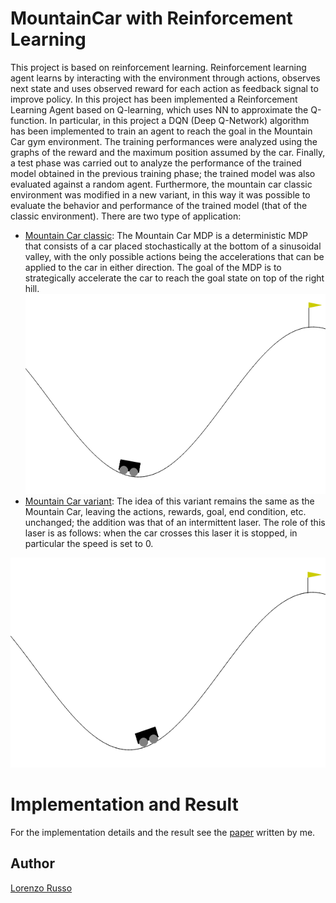 # MountainCar with Reinforcement Learning
This project is based on reinforcement learning. Reinforcement learning agent learns by interacting with the environment through actions, observes next state and uses observed reward for each action as feedback signal to improve policy. In this project has been implemented a Reinforcement Learning Agent based on Q-learning, which uses NN to approximate the Q-function.
In particular, in this project a DQN (Deep Q-Network) algorithm has been implemented to train an agent to reach the goal in the Mountain Car gym environment. The training performances were analyzed using the graphs of the reward and the maximum position assumed by the car. Finally, a test phase was carried out to analyze the performance of the trained model obtained in the previous training phase; the trained model was also evaluated against a random agent. Furthermore, the mountain car classic environment was modified in a new variant, in this way it was possible to evaluate the behavior and performance of the trained model (that of the classic environment).
There are two type of application:
* [Mountain Car classic](MountainCar.ipynb): The Mountain Car MDP is a deterministic MDP that consists of a car placed stochastically at the bottom of a sinusoidal valley, with the only possible actions being the accelerations that can be applied to the car in either direction. The goal of the MDP is to strategically accelerate the car to reach the goal state on top of the right hill. <img src="https://github.com/lorenzoR21/MountainCar-ReinforcementLearning/blob/main/TEST_Classic.gif">
* [Mountain Car variant](MountainCar_modLaser.ipynb): The idea of this variant remains the same as the Mountain Car, leaving the actions, rewards, goal, end condition, etc. unchanged; the addition was that of an intermittent laser. The role of this laser is as follows: when the car crosses this laser it is stopped, in particular the speed is set to 0.
 <img src="https://github.com/lorenzoR21/MountainCar-ReinforcementLearning/blob/main/TEST_Variant.gif">
 
# Implementation and Result
For the implementation details and the result see the [paper](MountainCar_paper) written by me.

## Author
[Lorenzo Russo](https://github.com/lorenzoR21)
